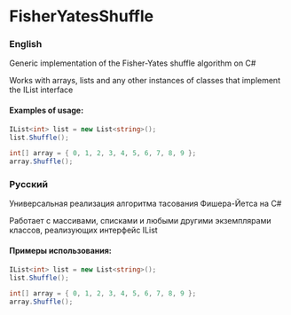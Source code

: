 # FisherYatesShuffle

### English

Generic implementation of the Fisher-Yates shuffle algorithm on C#

Works with arrays, lists and any other instances of classes that implement the IList interface

#### Examples of usage:
```C#
IList<int> list = new List<string>();
list.Shuffle();
```
```C#
int[] array = { 0, 1, 2, 3, 4, 5, 6, 7, 8, 9 };
array.Shuffle();
```

### Русский

Универсальная реализация алгоритма тасования Фишера-Йетса на C#

Работает с массивами, списками и любыми другими экземплярами классов, реализующих интерфейс IList

#### Примеры использования:
```C#
IList<int> list = new List<string>();
list.Shuffle();
```
```C#
int[] array = { 0, 1, 2, 3, 4, 5, 6, 7, 8, 9 };
array.Shuffle();
```
